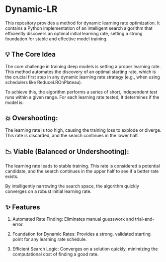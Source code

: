 # Dynamic-LR
This repository provides a method for dynamic learning rate optimization. It contains a Python implementation of an intelligent search algorithm that efficiently discovers an optimal initial learning rate, setting a strong foundation for stable and effective model training.

## 💡 The Core Idea
The core challenge in training deep models is setting a proper learning rate. This method automates the discovery of an optimal starting rate, which is the crucial first step in any dynamic learning rate strategy (e.g., when using schedulers like ReduceLROnPlateau).

To achieve this, the algorithm performs a series of short, independent test runs within a given range. For each learning rate tested, it determines if the model is:

## 💥 Overshooting: 
The learning rate is too high, causing the training loss to explode or diverge. This rate is discarded, and the search continues in the lower half.

## 📉 Viable (Balanced or Undershooting): 
The learning rate leads to stable training. This rate is considered a potential candidate, and the search continues in the upper half to see if a better rate exists.

By intelligently narrowing the search space, the algorithm quickly converges on a robust initial learning rate.

## ✨ Features
1. Automated Rate Finding: Eliminates manual guesswork and trial-and-error.

2. Foundation for Dynamic Rates: Provides a strong, validated starting point for any learning rate schedule.

3. Efficient Search Logic: Converges on a solution quickly, minimizing the computational cost of finding a good rate.
